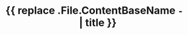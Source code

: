 ---
title: '{{ replace .File.ContentBaseName `-` ` ` | title }}'
workplace: Workplace
location: City
start_date: '{{ .Date }}'
end_date : 
---